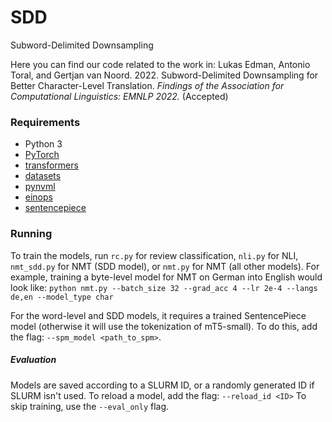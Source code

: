 # SDD
Subword-Delimited Downsampling

Here you can find our code related to the work in:
Lukas Edman, Antonio Toral, and Gertjan van Noord. 2022. Subword-Delimited Downsampling for Better Character-Level Translation. _Findings of the Association for Computational Linguistics: EMNLP 2022._ (Accepted)


### Requirements
- Python 3
- [PyTorch](https://pytorch.org/)
- [transformers](https://github.com/huggingface/transformers)
- [datasets](https://github.com/huggingface/datasets)
- [pynvml](https://pypi.org/project/pynvml/)
- [einops](https://github.com/arogozhnikov/einops)
- [sentencepiece](https://github.com/google/sentencepiece)

### Running
To train the models, run ```rc.py``` for review classification, ```nli.py``` for NLI, ```nmt_sdd.py``` for NMT (SDD model), or ```nmt.py``` for NMT (all other models). For example, training a byte-level model for NMT on German into English would look like:
```python nmt.py --batch_size 32 --grad_acc 4 --lr 2e-4 --langs de,en --model_type char```

For the word-level and SDD models, it requires a trained SentencePiece model (otherwise it will use the tokenization of mT5-small). To do this, add the flag: ```--spm_model <path_to_spm>```.

##### Evaluation
Models are saved according to a SLURM ID, or a randomly generated ID if SLURM isn't used. To reload a model, add the flag: ```--reload_id <ID>``` 
To skip training, use the ```--eval_only``` flag. 

